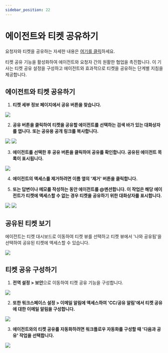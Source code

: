 ```yaml
---
sidebar_position: 22
---
```


# 에이전트와 티켓 공유하기

요청자와 티켓을 공유하는 자세한 내용은 [여기를 클릭](https://support.freshservice.com/en/support/solutions/articles/50000004954)하세요.

티켓 공유 기능을 활성화하여 에이전트와 요청자 간의 원활한 협업을 촉진합니다. 이 기사는 티켓 공유 설정을 구성하고 에이전트와 효과적으로 티켓을 공유하는 단계별 지침을 제공합니다.

## 에이전트와 티켓 공유하기

1. **티켓 세부 정보 페이지에서 공유 버튼을 찾습니다.**

<img src="https://s3.amazonaws.com/cdn.freshdesk.com/data/helpdesk/attachments/production/50011470148/original/595OsuzB2dlJu2HMUe9GM610bX_C7xgVJw.png?1712561789"  />

2. **공유 버튼을 클릭하여 티켓을 공유할 에이전트를 선택하는 검색 바가 있는 대화상자를 엽니다. 또는 공유용 공개 링크를 복사합니다.**

<img src="https://s3.amazonaws.com/cdn.freshdesk.com/data/helpdesk/attachments/production/50011470151/original/4y4ImHvkxMSNj55LDXF2y6yt0g4I---lLg.png?1712561791"  />

<img src="https://s3.amazonaws.com/cdn.freshdesk.com/data/helpdesk/attachments/production/50011470149/original/NyECeoHtOWHQ_lLuzU6veL5JDSmI9ghZHA.png?1712561790"  />

3. **에이전트를 선택한 후 공유 버튼을 클릭하여 공유를 확인합니다. 공유된 에이전트 목록이 표시됩니다.**

<img src="https://s3.amazonaws.com/cdn.freshdesk.com/data/helpdesk/attachments/production/50011470150/original/hBp7_LTbXyw7qHsi21X59usRlbBm8DuTNA.png?1712561790"  />

4. **에이전트의 액세스를 제거하려면 이름 옆의 '제거' 버튼을 클릭합니다.**

5. **또는 답변이나 메모를 작성하는 동안 에이전트를 @멘션합니다. 이 작업은 해당 에이전트가 티켓에 액세스할 수 없는 경우 티켓을 공유하기 위한 대화상자를 표시합니다.**

<img src="https://s3.amazonaws.com/cdn.freshdesk.com/data/helpdesk/attachments/production/50011470154/original/CGPXN17eHHbXRyyy1rW8BOb9u8VAao7IOA.png?1712561792"  />

<img src="https://s3.amazonaws.com/cdn.freshdesk.com/data/helpdesk/attachments/production/50011470152/original/1P85epas-ZtCdZ5BaarP9vDGN_Vh7BqW6Q.png?1712561791"  />

## 공유된 티켓 보기

에이전트는 티켓 대시보드로 이동하여 티켓 뷰를 선택하고 티켓 뷰에서 '나와 공유됨'을 선택하여 공유된 티켓에 액세스할 수 있습니다.

<img src="https://s3.amazonaws.com/cdn.freshdesk.com/data/helpdesk/attachments/production/50011470138/original/RawPVYA_MeiGsiuyfGnqI87bvCB4ls-ljQ.png?1712561784"  />

## 티켓 공유 구성하기

1. **전역 설정 > 보안**으로 이동하여 티켓 공유 기능을 구성합니다.

<img src="https://s3.amazonaws.com/cdn.freshdesk.com/data/helpdesk/attachments/production/50011470153/original/Sy-oMXvfeXc_UJtoas6CYWfO2fdEZYlK3g.png?1712561791"  />

2. **또한 워크스페이스 설정 > 이메일 알림에 액세스하여 'CC/공유 알림'에서 티켓 공유에 대한 이메일 알림을 구성합니다.**

<img src="https://s3.amazonaws.com/cdn.freshdesk.com/data/helpdesk/attachments/production/50011470146/original/_le1BPXKKD5jVbmoIm0p18qkeQgGS7yGvw.png?1712561787"  />

3. **에이전트와의 티켓 공유를 자동화하려면 워크플로우 자동화를 구성할 때 '다음과 공유' 작업을 선택합니다.**

<img src="https://s3.amazonaws.com/cdn.freshdesk.com/data/helpdesk/attachments/production/50011470139/original/FQUdZIub3WzKoz9WjEnGlUaiLP5tfERgqw.png?1712561786"  />